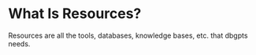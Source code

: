 # What Is Resources?

Resources are all the tools, databases, knowledge bases, etc. that dbgpts needs.
